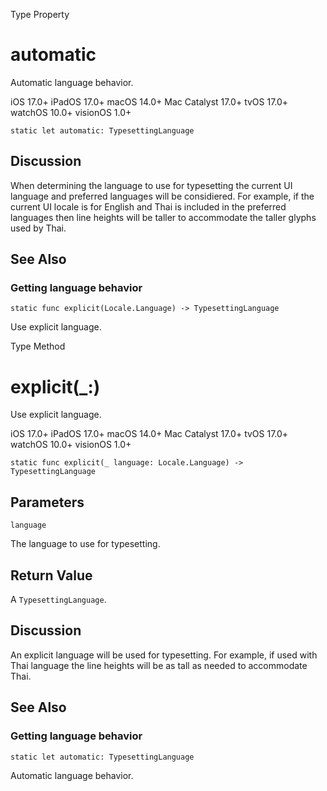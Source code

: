 Type Property

# automatic

Automatic language behavior.

iOS 17.0+  iPadOS 17.0+  macOS 14.0+  Mac Catalyst 17.0+  tvOS 17.0+  watchOS
10.0+  visionOS 1.0+

    
    
    static let automatic: TypesettingLanguage

## Discussion

When determining the language to use for typesetting the current UI language
and preferred languages will be considiered. For example, if the current UI
locale is for English and Thai is included in the preferred languages then
line heights will be taller to accommodate the taller glyphs used by Thai.

## See Also

### Getting language behavior

`static func explicit(Locale.Language) -> TypesettingLanguage`

Use explicit language.

Type Method

# explicit(_:)

Use explicit language.

iOS 17.0+  iPadOS 17.0+  macOS 14.0+  Mac Catalyst 17.0+  tvOS 17.0+  watchOS
10.0+  visionOS 1.0+

    
    
    static func explicit(_ language: Locale.Language) -> TypesettingLanguage

##  Parameters

`language`

    

The language to use for typesetting.

## Return Value

A `TypesettingLanguage`.

## Discussion

An explicit language will be used for typesetting. For example, if used with
Thai language the line heights will be as tall as needed to accommodate Thai.

## See Also

### Getting language behavior

`static let automatic: TypesettingLanguage`

Automatic language behavior.

